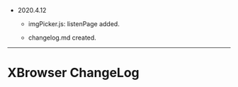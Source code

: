 
*	2020.4.12

	+	imgPicker.js: listenPage added.

	+	changelog.md created.


---
#	XBrowser ChangeLog
